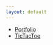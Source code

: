 ```yaml
---
layout: default
---
```


<body>
    <div class="list">
        <ul>
            <li><a href="https://demonzeeman.github.io/dummy-portfolio/">Portfolio</a></li>
            <li><a href="https://demonzeeman.github.io/Tic-Tac-Toe/">TicTacToe</a></li>
           <!-- <li><a href="https://demonzeeman.github.io/bootstrap-portfolio/">New Forest Portfolio</a></li> -->
        </ul>
    </div>
</body>
